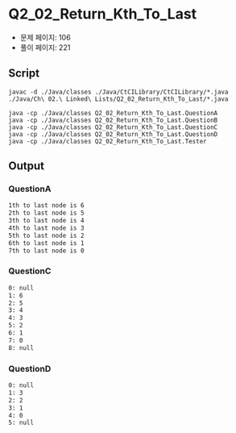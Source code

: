 # Q2_02_Return_Kth_To_Last

- 문제 페이지: 106
- 풀이 페이지: 221

## Script

```script
javac -d ./Java/classes ./Java/CtCILibrary/CtCILibrary/*.java ./Java/Ch\ 02.\ Linked\ Lists/Q2_02_Return_Kth_To_Last/*.java

java -cp ./Java/classes Q2_02_Return_Kth_To_Last.QuestionA
java -cp ./Java/classes Q2_02_Return_Kth_To_Last.QuestionB
java -cp ./Java/classes Q2_02_Return_Kth_To_Last.QuestionC
java -cp ./Java/classes Q2_02_Return_Kth_To_Last.QuestionD
java -cp ./Java/classes Q2_02_Return_Kth_To_Last.Tester
```

## Output

### QuestionA

```txt
1th to last node is 6
2th to last node is 5
3th to last node is 4
4th to last node is 3
5th to last node is 2
6th to last node is 1
7th to last node is 0
```

### QuestionC

```txt
0: null
1: 6
2: 5
3: 4
4: 3
5: 2
6: 1
7: 0
8: null
```

### QuestionD

```txt
0: null
1: 3
2: 2
3: 1
4: 0
5: null
```
